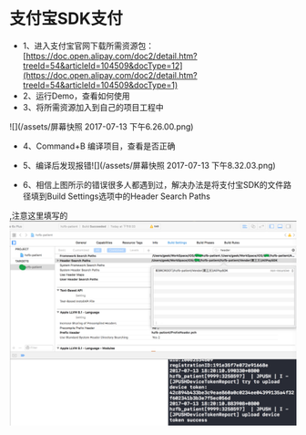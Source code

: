 # 支付宝SDK支付

* 1、进入支付宝官网下载所需资源包：[https://doc.open.alipay.com/doc2/detail.htm?treeId=54&articleId=104509&docType=12](https://doc.open.alipay.com/doc2/detail.htm?treeId=54&articleId=104509&docType=1)
* 2、运行Demo，查看如何使用
* 3、将所需资源加入到自己的项目工程中

![](/assets/屏幕快照 2017-07-13 下午6.26.00.png)



* 4、Command+B 编译项目，查看是否正确
* 5、编译后发现报错![](/assets/屏幕快照 2017-07-13 下午8.32.03.png)

* 6、相信上图所示的错误很多人都遇到过，解决办法是将支付宝SDK的文件路径填到Build Settings选项中的Header Search Paths

,注意这里填写的![](/assets/QQ20170713-203710@2x.png)

